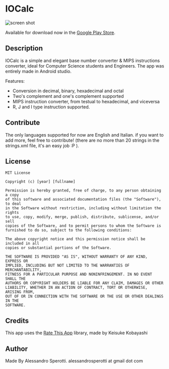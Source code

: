 IOCalc
============

![screen shot](https://s30.postimg.org/w3934syr5/banner.png)

Available for download now in the [Google Play Store](https://play.google.com/store/apps/details?id=com.sperotti.alessandro.iocalc).

## Description

IOCalc is a simple and elegant base number converter & MIPS instructions converter, ideal for Computer Science students and Engineers.
The app was entirely made in Android studio.

Features:

- Conversion in decimal, binary, hexadecimal and octal
- Two's complement and one's complement supported
- MIPS instruction converter, from testual to hexadecimal, and viceversa
- R, J and I type instruction supported.

## Contribute

The only languages supported for now are English and Italian. if you want to add more, feel free to contribute! (there are no more than 20 strings in the strings.xml file, it's an easy job :P ).

## License

```
MIT License

Copyright (c) [year] [fullname]

Permission is hereby granted, free of charge, to any person obtaining a copy
of this software and associated documentation files (the "Software"), to deal
in the Software without restriction, including without limitation the rights
to use, copy, modify, merge, publish, distribute, sublicense, and/or sell
copies of the Software, and to permit persons to whom the Software is
furnished to do so, subject to the following conditions:

The above copyright notice and this permission notice shall be included in all
copies or substantial portions of the Software.

THE SOFTWARE IS PROVIDED "AS IS", WITHOUT WARRANTY OF ANY KIND, EXPRESS OR
IMPLIED, INCLUDING BUT NOT LIMITED TO THE WARRANTIES OF MERCHANTABILITY,
FITNESS FOR A PARTICULAR PURPOSE AND NONINFRINGEMENT. IN NO EVENT SHALL THE
AUTHORS OR COPYRIGHT HOLDERS BE LIABLE FOR ANY CLAIM, DAMAGES OR OTHER
LIABILITY, WHETHER IN AN ACTION OF CONTRACT, TORT OR OTHERWISE, ARISING FROM,
OUT OF OR IN CONNECTION WITH THE SOFTWARE OR THE USE OR OTHER DEALINGS IN THE
SOFTWARE.
```

## Credits

This app uses the [Rate This App](https://github.com/kobakei/Android-RateThisApp) library, made by Keisuke Kobayashi

## Author
Made By Alessandro Sperotti. alessandrosperotti at gmail dot com
